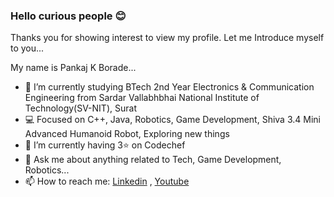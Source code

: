 ### Hello curious people 😊

Thanks you for showing interest to view my profile.
Let me Introduce myself to you...

My name is Pankaj K Borade...
- 🔬 I’m currently studying BTech 2nd Year Electronics & Communication Engineering from Sardar Vallabhbhai National Institute of Technology(SV-NIT), Surat
- 💻 Focused on C++, Java, Robotics, Game Development, Shiva 3.4 Mini Advanced Humanoid Robot, Exploring new things
- 🌱 I’m currently having 3⭐ on Codechef
- 💬 Ask me about anything related to Tech, Game Development, Robotics...
- 📫 How to reach me: [Linkedin](https://www.linkedin.com/in/pankaj-k-borade/) , [Youtube](https://www.youtube.com/channel/UCC21Gpox7U1kT2yE6JDCW8g)


